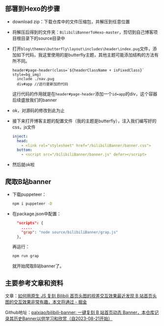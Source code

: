 ## 部署到Hexo的步骤

* download zip：下载仓库中的文件压缩包，并解压到任意位置

* 将解压后得到的文件夹：`BilibiliBannerToHexo-master`，剪切到自己博客项目根目录下的source目录中

* 打开`blog\themes\butterfly\layout\includes\header\index.pug`文件，添加如下代码，我这里使用的是butterfly主题，其他主题可能添加结构的方法有所不同。

  ```pug
  header#page-header(class=`${headerClassName + isFixedClass}` style=bg_img)
    include ./nav.pug
    div#app //这行是新加的代码
  ```

  这行代码的作用就是在`header#page-header`添加一个`id=app`的div，这个容器后续盛放我们的banner

* ok，对源码的修改到此为止

* 接下来打开博客主题的配置文件（我的主题是butterfly），注入我们编写好的css，js文件

  ```yaml
  inject:
    head:
      - <link rel="stylesheet" href="/bilibiliBanner/banner.css">
    bottom:
      - <script src="/bilibiliBanner/banner.js" defer></script>
  ```

* 然后就ok啦

## 爬取B站banner

* 下载puppeteer：

  ```bash
  npm i puppeteer -D
  ```

* 在package.json中配置：

  ```json
    "scripts": {
      .....
      "grap": "node source/bilibiliBanner/grap.js"
    },
  ```

  再运行：

  ```js
  npm run grap
  ```

  就开始爬取B站banner了。

## 主要参考文章和资料

文章：[如何用原生 JS 复刻 Bilibili 首页头图的视差交互效果最近发现 B 站首页头图的交互效果非常有趣，本文将通过 - 掘金](https://juejin.cn/post/7269385060611997711)

Github地址：[palxiao/bilibili-banner: 一键复刻 B 站首页动态 Banner，本仓库记录其历史Banner以供学习和欣赏（自2023-08-21开始）](https://github.com/palxiao/bilibili-banner)

